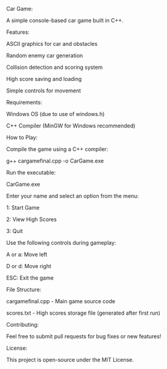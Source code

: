 Car Game:

A simple console-based car game built in C++.

Features:

ASCII graphics for car and obstacles

Random enemy car generation

Collision detection and scoring system

High score saving and loading

Simple controls for movement

Requirements:

Windows OS (due to use of windows.h)

C++ Compiler (MinGW for Windows recommended)

How to Play:

Compile the game using a C++ compiler:

g++ cargamefinal.cpp -o CarGame.exe

Run the executable:

CarGame.exe

Enter your name and select an option from the menu:

1: Start Game

2: View High Scores

3: Quit

Use the following controls during gameplay:

A or a: Move left

D or d: Move right

ESC: Exit the game

File Structure:

cargamefinal.cpp - Main game source code

scores.txt - High scores storage file (generated after first run)

Contributing:

Feel free to submit pull requests for bug fixes or new features!

License:

This project is open-source under the MIT License.
